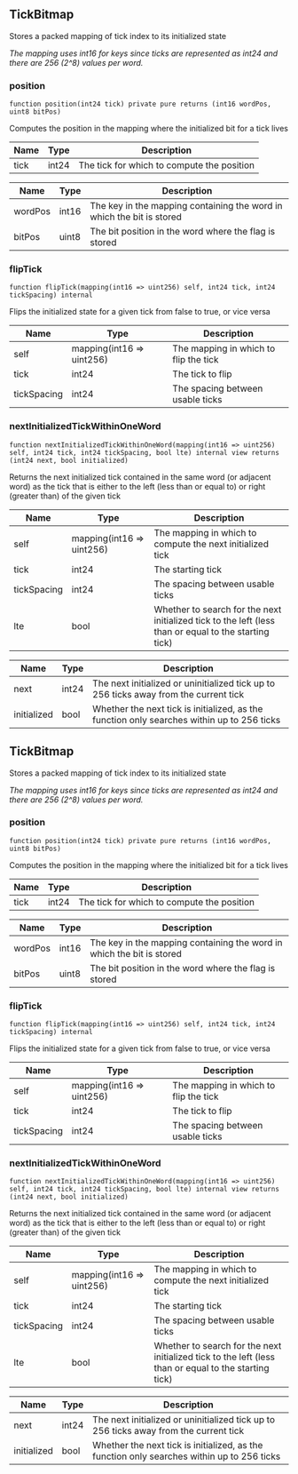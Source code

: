 
## TickBitmap

Stores a packed mapping of tick index to its initialized state

_The mapping uses int16 for keys since ticks are represented as int24 and there are 256 (2^8) values per word._

### position

```solidity
function position(int24 tick) private pure returns (int16 wordPos, uint8 bitPos)
```

Computes the position in the mapping where the initialized bit for a tick lives

| Name | Type | Description |
| ---- | ---- | ----------- |
| tick | int24 | The tick for which to compute the position |

| Name | Type | Description |
| ---- | ---- | ----------- |
| wordPos | int16 | The key in the mapping containing the word in which the bit is stored |
| bitPos | uint8 | The bit position in the word where the flag is stored |

### flipTick

```solidity
function flipTick(mapping(int16 => uint256) self, int24 tick, int24 tickSpacing) internal
```

Flips the initialized state for a given tick from false to true, or vice versa

| Name | Type | Description |
| ---- | ---- | ----------- |
| self | mapping(int16 &#x3D;&gt; uint256) | The mapping in which to flip the tick |
| tick | int24 | The tick to flip |
| tickSpacing | int24 | The spacing between usable ticks |

### nextInitializedTickWithinOneWord

```solidity
function nextInitializedTickWithinOneWord(mapping(int16 => uint256) self, int24 tick, int24 tickSpacing, bool lte) internal view returns (int24 next, bool initialized)
```

Returns the next initialized tick contained in the same word (or adjacent word) as the tick that is either
to the left (less than or equal to) or right (greater than) of the given tick

| Name | Type | Description |
| ---- | ---- | ----------- |
| self | mapping(int16 &#x3D;&gt; uint256) | The mapping in which to compute the next initialized tick |
| tick | int24 | The starting tick |
| tickSpacing | int24 | The spacing between usable ticks |
| lte | bool | Whether to search for the next initialized tick to the left (less than or equal to the starting tick) |

| Name | Type | Description |
| ---- | ---- | ----------- |
| next | int24 | The next initialized or uninitialized tick up to 256 ticks away from the current tick |
| initialized | bool | Whether the next tick is initialized, as the function only searches within up to 256 ticks |

## TickBitmap

Stores a packed mapping of tick index to its initialized state

_The mapping uses int16 for keys since ticks are represented as int24 and there are 256 (2^8) values per word._

### position

```solidity
function position(int24 tick) private pure returns (int16 wordPos, uint8 bitPos)
```

Computes the position in the mapping where the initialized bit for a tick lives

| Name | Type | Description |
| ---- | ---- | ----------- |
| tick | int24 | The tick for which to compute the position |

| Name | Type | Description |
| ---- | ---- | ----------- |
| wordPos | int16 | The key in the mapping containing the word in which the bit is stored |
| bitPos | uint8 | The bit position in the word where the flag is stored |

### flipTick

```solidity
function flipTick(mapping(int16 => uint256) self, int24 tick, int24 tickSpacing) internal
```

Flips the initialized state for a given tick from false to true, or vice versa

| Name | Type | Description |
| ---- | ---- | ----------- |
| self | mapping(int16 &#x3D;&gt; uint256) | The mapping in which to flip the tick |
| tick | int24 | The tick to flip |
| tickSpacing | int24 | The spacing between usable ticks |

### nextInitializedTickWithinOneWord

```solidity
function nextInitializedTickWithinOneWord(mapping(int16 => uint256) self, int24 tick, int24 tickSpacing, bool lte) internal view returns (int24 next, bool initialized)
```

Returns the next initialized tick contained in the same word (or adjacent word) as the tick that is either
to the left (less than or equal to) or right (greater than) of the given tick

| Name | Type | Description |
| ---- | ---- | ----------- |
| self | mapping(int16 &#x3D;&gt; uint256) | The mapping in which to compute the next initialized tick |
| tick | int24 | The starting tick |
| tickSpacing | int24 | The spacing between usable ticks |
| lte | bool | Whether to search for the next initialized tick to the left (less than or equal to the starting tick) |

| Name | Type | Description |
| ---- | ---- | ----------- |
| next | int24 | The next initialized or uninitialized tick up to 256 ticks away from the current tick |
| initialized | bool | Whether the next tick is initialized, as the function only searches within up to 256 ticks |

